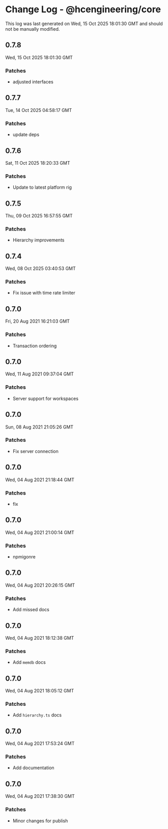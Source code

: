 # Change Log - @hcengineering/core

This log was last generated on Wed, 15 Oct 2025 18:01:30 GMT and should not be manually modified.

## 0.7.8
Wed, 15 Oct 2025 18:01:30 GMT

### Patches

- adjusted interfaces

## 0.7.7
Tue, 14 Oct 2025 04:58:17 GMT

### Patches

- update deps

## 0.7.6
Sat, 11 Oct 2025 18:20:33 GMT

### Patches

- Update to latest platform rig

## 0.7.5
Thu, 09 Oct 2025 16:57:55 GMT

### Patches

- Hierarchy improvements

## 0.7.4
Wed, 08 Oct 2025 03:40:53 GMT

### Patches

- Fix issue with time rate limiter

## 0.7.0
Fri, 20 Aug 2021 16:21:03 GMT

### Patches

- Transaction ordering

## 0.7.0
Wed, 11 Aug 2021 09:37:04 GMT

### Patches

- Server support for workspaces

## 0.7.0
Sun, 08 Aug 2021 21:05:26 GMT

### Patches

- Fix server connection

## 0.7.0
Wed, 04 Aug 2021 21:18:44 GMT

### Patches

- fix

## 0.7.0
Wed, 04 Aug 2021 21:00:14 GMT

### Patches

- npmigonre

## 0.7.0
Wed, 04 Aug 2021 20:26:15 GMT

### Patches

- Add missed docs

## 0.7.0
Wed, 04 Aug 2021 18:12:38 GMT

### Patches

- Add `memdb` docs

## 0.7.0
Wed, 04 Aug 2021 18:05:12 GMT

### Patches

- Add `hierarchy.ts` docs

## 0.7.0
Wed, 04 Aug 2021 17:53:24 GMT

### Patches

- Add documentation

## 0.7.0
Wed, 04 Aug 2021 17:38:30 GMT

### Patches

- Minor changes for publish

